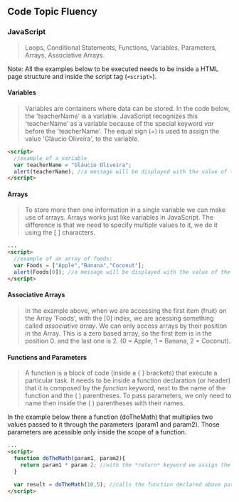 ## Code Topic Fluency 

### JavaScript
> Loops, Conditional Statements, Functions, Variables, Parameters, Arrays, Associative Arrays.

Note: All the examples below to be executed needs to be inside a HTML page structure and inside the script tag (`<script>`).

#### Variables
> Variables are containers where data can be stored. In the code below, the 'teacherName' is a variable. JavaScript recognizes this 'teacherName' as a variable because of the special keyword *var* before the 'teacherName'. 
The equal sign (=) is used to assign the value 'Gláucio Oliveira', to the variable.

```html
<script>
  //example of a variable
  var teacherName = "Gláucio Oliveira";
  alert(teacherName); //a message will be displayed with the value of the teacherName variable
</script>
```


#### Arrays
> To store more then one information in a single variable we can make use of arrays. Arrays works just like variables in JavaScript. The difference is that we need to specify multiple values to it, we do it using the [ ] characters.


```html
...
<script>
  //example of an array of foods;
  var Foods = ["Apple","Banana","Coconut"];
  alert(Foods[0]); //a message will be displayed with the value of the first fruit on the Array Foods.
</script>
```

#### Associative Arrays
> In the example above, when we are accessing the first item (fruit) on the Array 'Foods', with the [0] index, we are acessing something called *associative array*. We can only access arrays by their position in the Array. This is a zero based array, so the first item is in the position 0. and the last one is 2. (0 = Apple, 1 = Banana, 2 = Coconut). 


#### Functions and Parameters
> A function is a block of code (inside a { } brackets) that execute a particular task. It needs to be inside a function declaration (or header) that it is composed by the *function* keyword, next to the name of the function and the ( ) parentheses. To pass parameters, we only need to name then inside the ( ) parentheses with their names. 

In the example below there a function (doTheMath) that multiplies two values passed to it through the parameters (param1 and param2). Those parameters are acessible only inside the scope of a function.


```html
...
<script>
  function doTheMath(param1, param2){
    return param1 * param 2; //with the *return* keyword we assign the result of this function to where it was executed.
  }
  
  var result = doTheMath(10,5); //calls the function declared above passing the values 10 and 5 as parameters.
</script>
```
